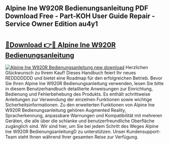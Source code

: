 ## Alpine Ine W920R Bedienungsanleitung PDF Download Free - Part-KOH User Guide Repair - Service Owner Edition au4y1

# <h2><a href="http://df2z2b8.blite.top/?on=Alpine+Ine+W920R+Bedienungsanleitung">🔗Download 👉🔴 Alpine Ine W920R Bedienungsanleitung</a></h2>

[![Alpine Ine W920R Bedienungsanleitung new download](https://i.imgur.com/lujVjoI.png)](http://df2z2b8.blite.top/?on=Alpine+Ine+W920R+Bedienungsanleitung)
Herzlichen Glückwunsch zu Ihrem Kauf! Dieses Handbuch feiert Ihr neues REDDDDDDD und bietet eine Roadmap für den erfolgreichen Betrieb. Bevor Sie Ihren Alpine Ine W920R Bedienungsanleitung verwenden, lesen Sie bitte in diesem Benutzerhandbuch detaillierte Anweisungen zur Einrichtung, Bedienung und Fehlerbehebung des Produkts. Es enthält schrittweise Anleitungen zur Verwendung der einzelnen Funktionen sowie wichtige Sicherheitsinformationen. Zu den erweiterten Funktionen von Alpine Ine W920R Bedienungsanleitung gehören Augmented Reality, Spracherkennung, anpassbare Warnungen und Kompatibilität mit mehreren Geräten, die alle über die schlanke und benutzerfreundliche Oberfläche zugänglich sind. Wir sind hier, um Sie bei jedem Schritt des Weges Alpine Ine W920R BedienungsanleitungD zu unterstützen. Unser Kundensupport-Team steht Ihnen während Ihrer gesamten Reise zur Verfügung.
